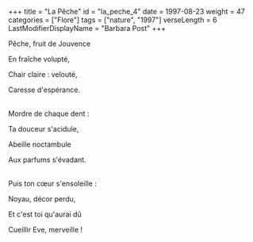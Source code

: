 +++
title = "La Pêche"
id = "la_peche_4"
date = 1997-08-23
weight = 47
categories = ["Flore"]
tags = ["nature", "1997"]
verseLength = 6
LastModifierDisplayName = "Barbara Post"
+++

Pêche, fruit de Jouvence

En fraîche volupté,

Chair claire : velouté,

Caresse d'espérance.

 \
Mordre de chaque dent :

Ta douceur s'acidule,

Abeille noctambule

Aux parfums s'évadant.

 \
Puis ton cœur s'ensoleille :

Noyau, décor perdu,

Et c'est toi qu'aurai dû

Cueillir Eve, merveille !
